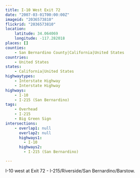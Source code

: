 ```yaml
---
title: I-10 West Exit 72
date: "2007-03-01T00:00:00Z"
imageid: "2036573810"
flickrid: "2036573810"
location:
    latitude: 34.064069
    longitude: -117.282018
places: []
counties:
    - San Bernardino County|California|United States
countries:
    - United States
states:
    - California|United States
highwaytypes:
    - Interstate Highway
    - Interstate Highway
highways:
    - I-10
    - I-215 (San Bernardino)
tags:
    - Overhead
    - I-215
    - Big Green Sign
intersections:
    - overlap1: null
      overlap2: null
      highways1:
        - I-10
      highways2:
        - I-215 (San Bernardino)

---
```

I-10 west at Exit 72 - I-215/Riverside/San Bernardino/Barstow.